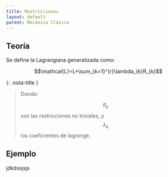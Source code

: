 ```yaml
---
title: Restricciones
layout: default
parent: Mecánica Clásica
---
```


## Teoría
Se define la Lagrangiana generalizada como:

$$\mathcal{L}=L+\sum_{k=1}^{r}\lambda_{k}R_{k}$$

{: .nota-title }
> Donde:
>
> $$ R_{k} $$ son las restricciones no triviales, y $$\lambda_{k}$$ los coeficientes de lagrange.

## Ejemplo 
jdkdssjsjs
